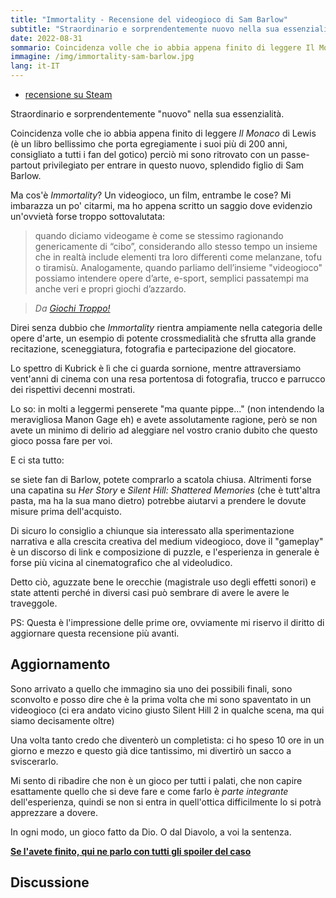 ```yaml
---
title: "Immortality - Recensione del videogioco di Sam Barlow"
subtitle: "Straordinario e sorprendentemente nuovo nella sua essenzialità."
date: 2022-08-31
sommario: Coincidenza volle che io abbia appena finito di leggere Il Monaco di Lewis (è un libro bellissimo che porta egregiamente i suoi più di 200 anni, consigliato a tutti i fan del gotico) perciò mi sono ritrovato con un passaporto privilegiato per entrare in questo nuovo, splendido figlio di Sam Barlow.
immagine: /img/immortality-sam-barlow.jpg
lang: it-IT
---
```


* [recensione su Steam](https://steamcommunity.com/id/xabaras89/recommended)

Straordinario e sorprendentemente "nuovo" nella sua essenzialità. 

Coincidenza volle che io abbia appena finito di leggere _Il Monaco_ di Lewis (è un libro bellissimo che porta egregiamente i suoi più di 200 anni, consigliato a tutti i fan del gotico) perciò mi sono ritrovato con un passe-partout privilegiato per entrare in questo nuovo, splendido figlio di Sam Barlow.

Ma cos'è _Immortality_? Un videogioco, un film, entrambe le cose? Mi imbarazza un po' citarmi, ma ho appena scritto un saggio dove evidenzio un'ovvietà forse troppo sottovalutata: 

> quando diciamo videogame è come se stessimo ragionando genericamente di “cibo”, considerando allo stesso tempo un insieme che in realtà include elementi tra loro differenti come melanzane, tofu o tiramisù. Analogamente, quando parliamo dell’insieme "videogioco" possiamo intendere opere d’arte, e-sport, semplici
passatempi ma anche veri e propri giochi d’azzardo.

> _Da [Giochi Troppo!](/projects/giochi-troppo/)_

Direi senza dubbio che _Immortality_ rientra ampiamente nella categoria delle opere d'arte, un esempio di potente crossmedialità che sfrutta alla grande recitazione, sceneggiatura, fotografia e partecipazione del giocatore. 

Lo spettro di Kubrick è lì che ci guarda sornione, mentre attraversiamo vent'anni di cinema con una resa portentosa di fotografia, trucco e parrucco dei rispettivi decenni mostrati.

Lo so: in molti a leggermi penserete "ma quante pippe..." (non intendendo la meravigliosa Manon Gage eh) e avete assolutamente ragione, però se non avete un minimo di delirio ad aleggiare nel vostro cranio dubito che questo gioco possa fare per voi. 

E ci sta tutto: 

se siete fan di Barlow, potete comprarlo a scatola chiusa. Altrimenti forse una capatina su _Her Story_ e _Silent Hill: Shattered Memories_ (che è tutt'altra pasta, ma ha la sua mano dietro) potrebbe aiutarvi a prendere le dovute misure prima dell'acquisto.

Di sicuro lo consiglio a chiunque sia interessato alla sperimentazione narrativa e alla crescita creativa del medium videogioco, dove il "gameplay" è un discorso di link e composizione di puzzle, e l'esperienza in generale è forse più vicina al cinematografico che al videoludico.

Detto ciò, aguzzate bene le orecchie (magistrale uso degli effetti sonori) e state attenti perché in diversi casi può sembrare di avere le avere le traveggole.

PS: Questa è l'impressione delle prime ore, ovviamente mi riservo il diritto di aggiornare questa recensione più avanti.

## Aggiornamento

Sono arrivato a quello che immagino sia uno dei possibili finali, sono sconvolto e posso dire che è la prima volta che mi sono spaventato in un videogioco (ci era andato vicino giusto Silent Hill 2 in qualche scena, ma qui siamo decisamente oltre) 

Una volta tanto credo che diventerò un completista: ci ho speso 10 ore in un giorno e mezzo e questo già dice tantissimo, mi divertirò un sacco a sviscerarlo. 

Mi sento di ribadire che non è un gioco per tutti i palati, che non capire esattamente quello che si deve fare e come farlo è _parte integrante_ dell'esperienza, quindi se non si entra in quell'ottica difficilmente lo si potrà apprezzare a dovere. 

In ogni modo, un gioco fatto da Dio. O dal Diavolo, a voi la sentenza. 

**[Se l'avete finito, qui ne parlo con tutti gli spoiler del caso](/posts/ita/immortality-spiegazione/)**

## Discussione

<script async src="https://telegram.org/js/telegram-widget.js?19" data-telegram-post="xabacadabra/127" data-width="100%"></script>

